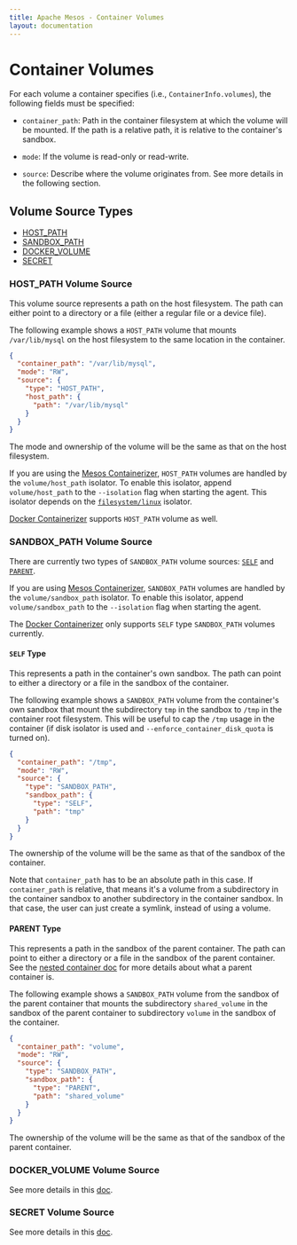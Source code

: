 ```yaml
---
title: Apache Mesos - Container Volumes
layout: documentation
---
```


# Container Volumes

For each volume a container specifies (i.e., `ContainerInfo.volumes`),
the following fields must be specified:

- `container_path`: Path in the container filesystem at which the
  volume will be mounted. If the path is a relative path, it is
  relative to the container's sandbox.

- `mode`: If the volume is read-only or read-write.

- `source`: Describe where the volume originates from. See more
  details in the following section.

## Volume Source Types

- [HOST\_PATH](#host_path-volume-source)
- [SANDBOX\_PATH](#sandbox_path-volume-source)
- [DOCKER\_VOLUME](#docker_volume-volume-source)
- [SECRET](#secret-volume-source)

### HOST\_PATH Volume Source

This volume source represents a path on the host filesystem. The path
can either point to a directory or a file (either a regular file or a
device file).

The following example shows a `HOST_PATH` volume that mounts
`/var/lib/mysql` on the host filesystem to the same location in the
container.

```json
{
  "container_path": "/var/lib/mysql",
  "mode": "RW",
  "source": {
    "type": "HOST_PATH",
    "host_path": {
      "path": "/var/lib/mysql"
    }
  }
}
```

The mode and ownership of the volume will be the same as that on the
host filesystem.

If you are using the [Mesos Containerizer](mesos-containerizer.md),
`HOST_PATH` volumes are handled by the `volume/host_path` isolator. To
enable this isolator, append `volume/host_path` to the `--isolation`
flag when starting the agent. This isolator depends on the
[`filesystem/linux`](isolators/filesystems.md#filesystem-linux-isolator)
isolator.

[Docker Containerizer](docker-containerizer.md) supports `HOST_PATH`
volume as well.

### SANDBOX\_PATH Volume Source

There are currently two types of `SANDBOX_PATH` volume sources:
[`SELF`](#self-type) and [`PARENT`](#parent-type).

If you are using [Mesos Containerizer](mesos-containerizer.md),
`SANDBOX_PATH` volumes are handled by the `volume/sandbox_path`
isolator.  To enable this isolator, append `volume/sandbox_path` to
the `--isolation` flag when starting the agent.

The [Docker Containerizer](docker-containerizer.md) only supports
`SELF` type `SANDBOX_PATH` volumes currently.

#### `SELF` Type

This represents a path in the container's own sandbox. The path can
point to either a directory or a file in the sandbox of the container.

The following example shows a `SANDBOX_PATH` volume from the
container's own sandbox that mount the subdirectory `tmp` in the
sandbox to `/tmp` in the container root filesystem. This will be
useful to cap the `/tmp` usage in the container (if disk isolator is
used and `--enforce_container_disk_quota` is turned on).

```json
{
  "container_path": "/tmp",
  "mode": "RW",
  "source": {
    "type": "SANDBOX_PATH",
    "sandbox_path": {
      "type": "SELF",
      "path": "tmp"
    }
  }
}
```

The ownership of the volume will be the same as that of the sandbox of
the container.

Note that `container_path` has to be an absolute path in this case. If
`container_path` is relative, that means it's a volume from a
subdirectory in the container sandbox to another subdirectory in the
container sandbox. In that case, the user can just create a symlink,
instead of using a volume.

#### PARENT Type

This represents a path in the sandbox of the parent container. The
path can point to either a directory or a file in the sandbox of the
parent container. See the [nested container
doc](nested-container-and-task-group.md) for more details about what a
parent container is.

The following example shows a `SANDBOX_PATH` volume from the sandbox
of the parent container that mounts the subdirectory `shared_volume` in
the sandbox of the parent container to subdirectory `volume` in the
sandbox of the container.

```json
{
  "container_path": "volume",
  "mode": "RW",
  "source": {
    "type": "SANDBOX_PATH",
    "sandbox_path": {
      "type": "PARENT",
      "path": "shared_volume"
    }
  }
}
```

The ownership of the volume will be the same as that of the sandbox of
the parent container.

### DOCKER\_VOLUME Volume Source

See more details in this [doc](isolators/docker-volume.md).

### SECRET Volume Source

See more details in this [doc](secrets.md#file-based-secrets).
